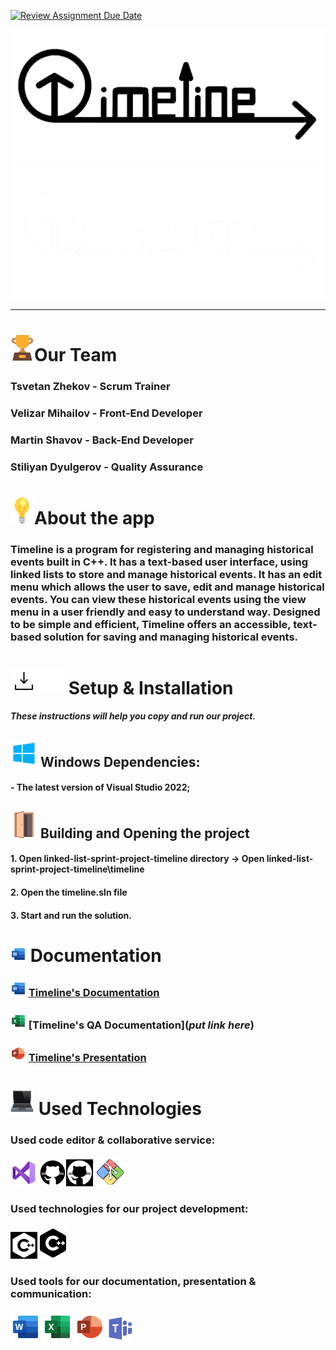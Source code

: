 [![Review Assignment Due Date](https://classroom.github.com/assets/deadline-readme-button-22041afd0340ce965d47ae6ef1cefeee28c7c493a6346c4f15d667ab976d596c.svg)](https://classroom.github.com/a/fMNqOIZ8)
<p align = "center">
<img src= "docs/readme_assets/timeline_logo_dark.png#gh-light-mode-only" alt="TIMELINE"><img src= "docs/readme_assets/timeline_logo_light.png#gh-dark-mode-only" alt="TIMELINE">
  
<hr>

# <img src= "docs/readme_assets/trophy_icon.png" alt="trophy icon">Our Team
 
### Tsvetan Zhekov - Scrum Trainer
### Velizar Mihailov - Front-End Developer
### Martin Shavov - Back-End Developer
### Stiliyan Dyulgerov - Quality Assurance

# <img src= "docs/readme_assets/light-bulb_icon.png" alt="light bulb">About the app

### Timeline is a program for registering and managing historical events built in C++. It has a text-based user interface, using linked lists to store and manage historical events. It has an edit menu which allows the user to save, edit and manage historical events. You can view these historical events using the view menu in a user friendly and easy to understand way. Designed to be simple and efficient, Timeline offers an accessible, text-based solution for saving and managing historical events.

# <img src= "docs/readme_assets/download_dark.png#gh-light-mode-only" alt="download icon"><img src= "docs/readme_assets/download_light.png#gh-dark-mode-only" alt="download icon"> Setup & Installation

#### *These instructions will help you copy and run our project.*

## <img src= "docs/readme_assets/windows_logo.png" alt="windows logo"> Windows Dependencies:

#### - The latest version  of Visual Studio 2022;

## <img src= "docs/readme_assets/door_icon.png" alt="door icon"> Building and Opening the project

#### 1. Open linked-list-sprint-project-timeline directory -> Open linked-list-sprint-project-timeline\timeline
#### 2. Open the timeline.sln file
#### 3. Start and run the solution.

# <img src= "docs/readme_assets/word_logo.png" alt="document icon"> Documentation

### <img src= "docs/readme_assets/word_logo.png" alt="word logo"> [Timeline's Documentation](https://codingburgas-my.sharepoint.com/:w:/g/personal/tpzhekov22_codingburgas_bg/Efz0oqTsVJpIsFBemxwq9MEBgYdf5gTnfNkyfz-KuhEQJA?e=zIQkEi)
### <img src= "docs/readme_assets/excel_logo.png" alt="excel logo"> [Timeline's QA Documentation](*put link here*)
### <img src= "docs/readme_assets/powerpoint_logo.png" alt="powerpoint logo"> [Timeline's Presentation](https://codingburgas-my.sharepoint.com/:p:/g/personal/tpzhekov22_codingburgas_bg/EYMkBD60FBdOqxd-61s2naYBMjvgnTRbAiUfOf4RkznDXQ?e=5CQvEb)

# <img src= "docs/readme_assets/laptop_icon.png" alt="laptop icon"> Used Technologies

### Used code editor & collaborative service:
#### <img src= "docs/readme_assets/visual_studio_logo.png" alt="Visual Studio 2022 logo"> <img src= "docs/readme_assets/github_logo_light.png#gh-light-mode-only" alt="github logo"><img src= "docs/readme_assets/github_logo_dark.png#gh-dark-mode-only" alt="github logo"> <img src= "docs/readme_assets/git_logo.png" alt="Git logo">
### Used technologies for our project development:
#### <img src= "docs/readme_assets/C++_icon_light.png#gh-dark-mode-only" alt="C++ icon"><img src= "docs/readme_assets/C++_icon_dark.png#gh-light-mode-only" alt="C++ icon">
### Used tools for our documentation, presentation & communication:
#### <img src= "docs/readme_assets/word_logo_big.png" alt="word logo"> <img src= "docs/readme_assets/excel_logo_big.png" alt="excel logo"> <img src= "docs/readme_assets/powerpoint_logo_big.png" alt="powerpoint logo"> <img src= "docs/readme_assets/microsoft_teams_logo.png" alt="microsoft teams logo">
